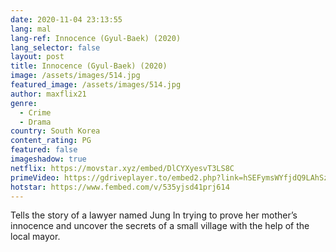 ```yaml
---
date: 2020-11-04 23:13:55
lang: mal
lang-ref: Innocence (Gyul-Baek) (2020)
lang_selector: false
layout: post
title: Innocence (Gyul-Baek) (2020)
image: /assets/images/514.jpg
featured_image: /assets/images/514.jpg
author: maxflix21
genre:
  - Crime
  - Drama
country: South Korea
content_rating: PG
featured: false
imageshadow: true
netflix: https://movstar.xyz/embed/DlCYXyesvT3LS8C
primeVideo: https://gdriveplayer.to/embed2.php?link=hSEFymsWYfjdQ9LAhSzKDgMKOzOdhWueoNaabuOYnBvyisP4mM8IqVUtE2PWz3hM7XmC6OnF5BQZx2XK%252BgDYxuWzOTY3MHrU9kogcZ0r%252FCqNzmRIoQGaIHrpusmhkKcSFn2w%252FiEXfXbdCMQhertlZ6bYtNXDtyBYbcH1AI6rzbhfEbN6Dtuv0atP8cuEjSMsw%253D
hotstar: https://www.fembed.com/v/535yjsd41prj614
---
```

Tells the story of a lawyer named Jung In trying to prove her mother’s innocence and uncover the secrets of a small village with the help of the local mayor.